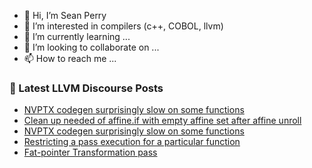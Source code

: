 - 👋 Hi, I’m Sean Perry
- 👀 I’m interested in compilers (c++, COBOL, llvm)
- 🌱 I’m currently learning ...
- 💞️ I’m looking to collaborate on ...
- 📫 How to reach me ...

<!---
s66perry/s66perry is a ✨ special ✨ repository because its `README.md` (this file) appears on your GitHub profile.
You can click the Preview link to take a look at your changes.
--->
### 📕 Latest LLVM Discourse Posts

<!-- DISCOURSE-LLVM:START -->
- [NVPTX codegen surprisingly slow on some functions](https://discourse.llvm.org/t/nvptx-codegen-surprisingly-slow-on-some-functions/61307#post_4)
- [Clean up needed of affine.if with empty affine set after affine unroll](https://discourse.llvm.org/t/clean-up-needed-of-affine-if-with-empty-affine-set-after-affine-unroll/61329#post_1)
- [NVPTX codegen surprisingly slow on some functions](https://discourse.llvm.org/t/nvptx-codegen-surprisingly-slow-on-some-functions/61307#post_3)
- [Restricting a pass execution for a particular function](https://discourse.llvm.org/t/restricting-a-pass-execution-for-a-particular-function/61323#post_3)
- [Fat-pointer Transformation pass](https://discourse.llvm.org/t/fat-pointer-transformation-pass/61248#post_13)
<!-- DISCOURSE-LLVM:END -->
